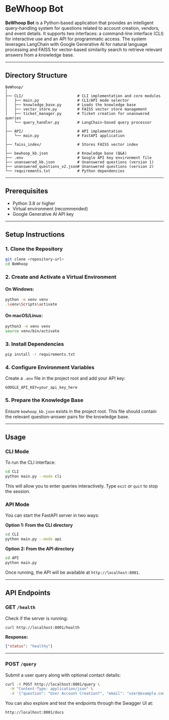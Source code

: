 # BeWhoop Bot

**BeWhoop Bot** is a Python-based application that provides an intelligent query-handling system for questions related to account creation, vendors, and event details. It supports two interfaces: a command-line interface (CLI) for interactive use and an API for programmatic access. The system leverages LangChain with Google Generative AI for natural language processing and FAISS for vector-based similarity search to retrieve relevant answers from a knowledge base.

---

## Directory Structure

```
BeWhoop/
│
├── CLI/                        # CLI implementation and core modules
│   ├── main.py                 # CLI/API mode selector
│   ├── knowledge_base.py       # Loads the knowledge base
│   ├── vector_store.py         # FAISS vector store management
│   ├── ticket_manager.py       # Ticket creation for unanswered queries
│   └── query_handler.py        # LangChain-based query processor
│
├── API/                        # API implementation
│   └── main.py                 # FastAPI application
│
├── faiss_index/                # Stores FAISS vector index
│
├── bewhoop_kb.json             # Knowledge base (Q&A)
├── .env                        # Google API key environment file
├── unanswered_kb.json          # Unanswered questions (version 1)
├── unanswered_questions_v2.json# Unanswered questions (version 2)
└── requirements.txt            # Python dependencies
```

---

## Prerequisites

* Python 3.8 or higher
* Virtual environment (recommended)
* Google Generative AI API key

---

## Setup Instructions

### 1. Clone the Repository

```bash
git clone <repository-url>
cd BeWhoop
```

### 2. Create and Activate a Virtual Environment

#### On Windows:

```bash
python -m venv venv
.\venv\Scripts\activate
```

#### On macOS/Linux:

```bash
python3 -m venv venv
source venv/bin/activate
```

### 3. Install Dependencies

```bash
pip install -r requirements.txt
```

### 4. Configure Environment Variables

Create a `.env` file in the project root and add your API key:

```
GOOGLE_API_KEY=your_api_key_here
```

### 5. Prepare the Knowledge Base

Ensure `bewhoop_kb.json` exists in the project root. This file should contain the relevant question-answer pairs for the knowledge base.

---

## Usage

### CLI Mode

To run the CLI interface:

```bash
cd CLI
python main.py --mode cli
```

This will allow you to enter queries interactively. Type `exit` or `quit` to stop the session.

### API Mode

You can start the FastAPI server in two ways:

**Option 1: From the CLI directory**

```bash
cd CLI
python main.py --mode api
```

**Option 2: From the API directory**

```bash
cd API
python main.py
```

Once running, the API will be available at `http://localhost:8001`.

---

## API Endpoints

### GET `/health`

Check if the server is running:

```bash
curl http://localhost:8001/health
```

**Response:**

```json
{"status": "healthy"}
```

---

### POST `/query`

Submit a user query along with optional contact details:

```bash
curl -X POST http://localhost:8001/query \
  -H "Content-Type: application/json" \
  -d '{"question": "User Account Creation?", "email": "user@example.com", "whatsapp": "+1234567890"}'
```

You can also explore and test the endpoints through the Swagger UI at:

```
http://localhost:8001/docs
```
